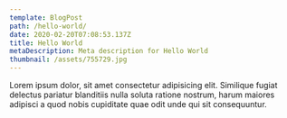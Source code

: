 ```yaml
---
template: BlogPost
path: /hello-world/
date: 2020-02-20T07:08:53.137Z
title: Hello World
metaDescription: Meta description for Hello World
thumbnail: /assets/755729.jpg
---
```


Lorem ipsum dolor, sit amet consectetur adipisicing elit. Similique fugiat delectus pariatur blanditiis nulla soluta ratione nostrum, harum maiores adipisci a quod nobis cupiditate quae odit unde qui sit consequuntur.
